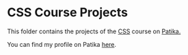 # CSS Course Projects

This folder contains the projects of the [CSS](https://app.patika.dev/courses/css) course on [Patika.](https://www.patika.dev)

You can find my profile on Patika [here](https://app.patika.dev/emreren).


